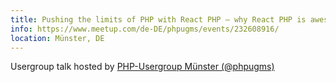 ```yaml
---
title: Pushing the limits of PHP with React PHP – why React PHP is awesome and why you should care
info: https://www.meetup.com/de-DE/phpugms/events/232608916/
location: Münster, DE
---
```

Usergroup talk hosted by <a href="https://www.meetup.com/de-DE/phpugms/">PHP-Usergroup Münster (@phpugms)</a>

